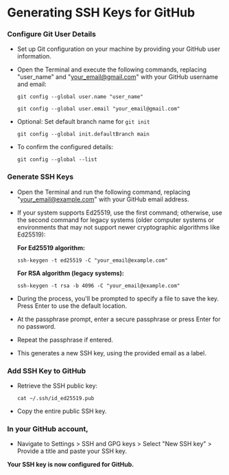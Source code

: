 # Generating SSH Keys for GitHub

### Configure Git User Details
- Set up Git configuration on your machine by providing your GitHub user information. 
- Open the Terminal and execute the following commands, replacing "user_name" and "your_email@gmail.com" with your GitHub username and email:

  ```nginx
  git config --global user.name "user_name"
  ```
  
  ```nginx
  git config --global user.email "your_email@gmail.com"
  ```

- Optional: Set default branch name for `git init`

  ```nginx
  git config --global init.defaultBranch main
  ```
  
- To confirm the configured details:
  
  ```nginx
  git config --global --list
  ```

### Generate SSH Keys

- Open the Terminal and run the following command, replacing "your_email@example.com" with your GitHub email address.
- If your system supports Ed25519, use the first command; otherwise, use the second command for legacy systems (older computer systems or environments that may not support newer cryptographic algorithms like Ed25519):

  **For Ed25519 algorithm:**
  ```nginx
  ssh-keygen -t ed25519 -C "your_email@example.com"
  ```
  
  **For RSA algorithm (legacy systems):**
  ```nginx
  ssh-keygen -t rsa -b 4096 -C "your_email@example.com"
  ```

- During the process, you'll be prompted to specify a file to save the key. Press Enter to use the default location. 
- At the passphrase prompt, enter a secure passphrase or press Enter for no password. 
- Repeat the passphrase if entered. 
- This generates a new SSH key, using the provided email as a label.

### Add SSH Key to GitHub

- Retrieve the SSH public key:
  ```nginx
  cat ~/.ssh/id_ed25519.pub
  ```
- Copy the entire public SSH key.

### In your GitHub account, 
- Navigate to Settings > SSH and GPG keys > Select "New SSH key" > Provide a title and paste your SSH key.

**Your SSH key is now configured for GitHub.**

